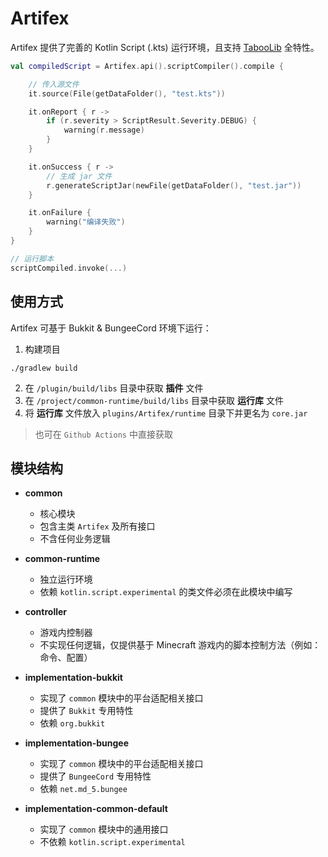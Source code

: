 # Artifex

Artifex 提供了完善的 Kotlin Script (.kts) 运行环境，且支持 [TabooLib](https://github.com/taboolib/taboolib) 全特性。

```kotlin
val compiledScript = Artifex.api().scriptCompiler().compile {

    // 传入源文件
    it.source(File(getDataFolder(), "test.kts"))

    it.onReport { r ->
        if (r.severity > ScriptResult.Severity.DEBUG) {
            warning(r.message)
        }
    }

    it.onSuccess { r ->
        // 生成 jar 文件
        r.generateScriptJar(newFile(getDataFolder(), "test.jar"))
    }

    it.onFailure {
        warning("编译失败")
    }
}

// 运行脚本
scriptCompiled.invoke(...)
```

## 使用方式

Artifex 可基于 Bukkit & BungeeCord 环境下运行：

1. 构建项目
```
./gradlew build
```
2. 在 `/plugin/build/libs` 目录中获取 **插件** 文件
3. 在 `/project/common-runtime/build/libs` 目录中获取 **运行库** 文件
4. 将 **运行库** 文件放入 `plugins/Artifex/runtime` 目录下并更名为 `core.jar`

> 也可在 `Github Actions` 中直接获取

## 模块结构

* **common**
    * 核心模块
    * 包含主类 `Artifex` 及所有接口
    * 不含任何业务逻辑

* **common-runtime**
    * 独立运行环境
    * 依赖 `kotlin.script.experimental` 的类文件必须在此模块中编写

* **controller**
    * 游戏内控制器
    * 不实现任何逻辑，仅提供基于 Minecraft 游戏内的脚本控制方法（例如：命令、配置）

* **implementation-bukkit**
    * 实现了 `common` 模块中的平台适配相关接口
    * 提供了 `Bukkit` 专用特性
    * 依赖 `org.bukkit`

* **implementation-bungee**
    * 实现了 `common` 模块中的平台适配相关接口
    * 提供了 `BungeeCord` 专用特性
    * 依赖 `net.md_5.bungee`

* **implementation-common-default**
    * 实现了 `common` 模块中的通用接口
    * 不依赖 `kotlin.script.experimental`
